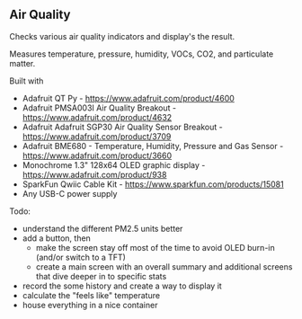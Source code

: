 Air Quality
-----------

Checks various air quality indicators and display's the result. 

Measures temperature, pressure, humidity, VOCs, CO2, and particulate matter.

Built with

* Adafruit QT Py - https://www.adafruit.com/product/4600
* Adafruit PMSA003I Air Quality Breakout - https://www.adafruit.com/product/4632
* Adafruit Adafruit SGP30 Air Quality Sensor Breakout - https://www.adafruit.com/product/3709
* Adafruit BME680 - Temperature, Humidity, Pressure and Gas Sensor - https://www.adafruit.com/product/3660
* Monochrome 1.3" 128x64 OLED graphic display - https://www.adafruit.com/product/938
* SparkFun Qwiic Cable Kit - https://www.sparkfun.com/products/15081
* Any USB-C power supply

Todo:
* understand the different PM2.5 units better
* add a button, then  
    * make the screen stay off most of the time to avoid OLED burn-in (and/or switch to a TFT)
    * create a main screen with an overall summary and additional screens that dive deeper in to specific stats
* record the some history and create a way to display it
* calculate the "feels like" temperature
* house everything in a nice container